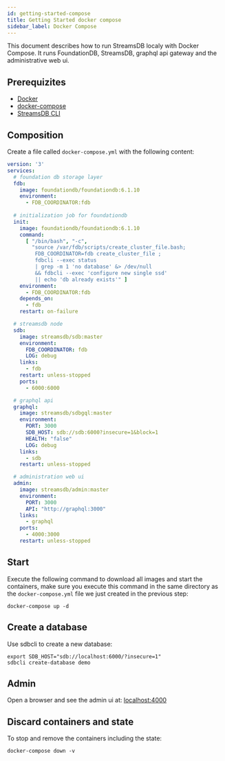 ```yaml
---
id: getting-started-compose
title: Getting Started docker compose
sidebar_label: Docker Compose
---
```


This document describes how to run StreamsDB localy with Docker Compose. It runs FoundationDB, StreamsDB, graphql api gateway and the administrative web ui.

## Prerequizites

* [Docker](https://docs.docker.com/install/)
* [docker-compose](https://docs.docker.com/compose/install/)
* [StreamsDB CLI](getting-started-cli.md)

## Composition

Create a file called `docker-compose.yml` with the following content:

```yaml
version: '3'
services:
  # foundation db storage layer
  fdb:
    image: foundationdb/foundationdb:6.1.10
    environment:
      - FDB_COORDINATOR:fdb
  
  # initialization job for foundationdb
  init:
    image: foundationdb/foundationdb:6.1.10
    command:
      [ "/bin/bash", "-c", 
        "source /var/fdb/scripts/create_cluster_file.bash;
         FDB_COORDINATOR=fdb create_cluster_file ;
         fdbcli --exec status
         | grep -m 1 'no database' &> /dev/null
         && fdbcli --exec 'configure new single ssd' 
         || echo 'db already exists'" ]
    environment:
      - FDB_COORDINATOR:fdb
    depends_on:
      - fdb
    restart: on-failure

  # streamsdb node
  sdb:
    image: streamsdb/sdb:master
    environment:
      FDB_COORDINATOR: fdb
      LOG: debug
    links:
      - fdb
    restart: unless-stopped
    ports:
      - 6000:6000

  # graphql api
  graphql:
    image: streamsdb/sdbgql:master
    environment:
      PORT: 3000
      SDB_HOST: sdb://sdb:6000?insecure=1&block=1
      HEALTH: "false"
      LOG: debug
    links:
      - sdb
    restart: unless-stopped

  # administration web ui
  admin:
    image: streamsdb/admin:master
    environment:
      PORT: 3000
      API: "http://graphql:3000"
    links:
      - graphql
    ports:
      - 4000:3000
    restart: unless-stopped
```

## Start

Execute the following command to download all images and start the containers, make sure you execute this command in the same directory as the `docker-compose.yml` file we just created in the previous step:

```
docker-compose up -d
```

## Create a database

Use sdbcli to create a new database:

```
export SDB_HOST="sdb://localhost:6000/?insecure=1"
sdbcli create-database demo
```

## Admin

Open a browser and see the admin ui at: [localhost:4000](http://localhost:4000)

## Discard containers and state

To stop and remove the containers including the state:

```
docker-compose down -v
```
